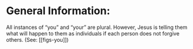 # General Information:

All instances of “you” and “your” are plural. However, Jesus is telling them what will happen to them as individuals if each person does not forgive others. (See: [[figs-you]])